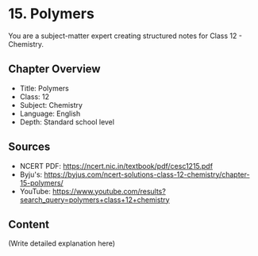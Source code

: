 # 15. Polymers

You are a subject-matter expert creating structured notes for Class 12 - Chemistry.

## Chapter Overview
- Title: Polymers
- Class: 12
- Subject: Chemistry
- Language: English
- Depth: Standard school level

## Sources
- NCERT PDF: https://ncert.nic.in/textbook/pdf/cesc1215.pdf
- Byju's: https://byjus.com/ncert-solutions-class-12-chemistry/chapter-15-polymers/
- YouTube: https://www.youtube.com/results?search_query=polymers+class+12+chemistry

## Content
(Write detailed explanation here)
